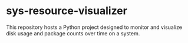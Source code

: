 # sys-resource-visualizer
This repository hosts a Python project designed to monitor and visualize disk usage and package counts over time on a system.
